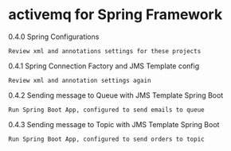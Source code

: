 # activemq for Spring Framework

0.4.0 Spring Configurations

    Review xml and annotations settings for these projects

0.4.1 Spring Connection Factory and JMS Template config

    Review xml and annotation settings again

0.4.2 Sending message to Queue with JMS Template Spring Boot

    Run Spring Boot App, configured to send emails to queue

0.4.3 Sending message to Topic with JMS Template Spring Boot

    Run Spring Boot App, configured to send orders to topic
    


